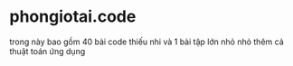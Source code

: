 # phongiotai.code
trong này bao gồm 40 bài code thiếu nhi và 1 bài tập lớn nhỏ nhỏ
thêm cả thuật toán ứng dụng

